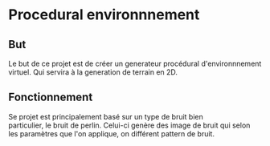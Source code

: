 # Procedural environnnement

## But
Le but de ce projet est de créer un generateur procédural d'environnnement<br>
virtuel. Qui servira à la generation de terrain en 2D.

## Fonctionnement
Se projet est principalement basé sur un type de bruit bien<br>
particulier, le bruit de perlin. Celui-ci genère des image de bruit qui selon les paramètres que l'on applique, on différent pattern de bruit.